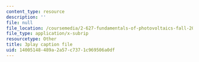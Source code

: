 ```yaml
---
content_type: resource
description: ''
file: null
file_location: /coursemedia/2-627-fundamentals-of-photovoltaics-fall-2013/14005148489a2a57c7371c969506a0df_20GlFVyxqHY.srt
file_type: application/x-subrip
resourcetype: Other
title: 3play caption file
uid: 14005148-489a-2a57-c737-1c969506a0df
---
```

